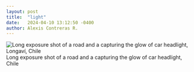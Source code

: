 ```yaml
---
layout: post
title:  "light"
date:   2024-04-10 13:12:50 -0400
author: Alexis Contreras R.
---
```


![Long exposure shot of a road and a capturing the glow of car headlight, Longaví, Chile](/photography/assets/images/light/photo1.jpg)
Long exposure shot of a road and a capturing the glow of car headlight, Chile

